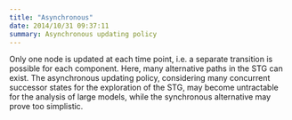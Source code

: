 ```yaml
---
title: "Asynchronous"
date: 2014/10/31 09:37:11
summary: Asynchronous updating policy
---
```


Only one node is updated at each time point, i.e. a separate transition is possible for each component.
Here, many alternative paths in the STG can exist. The asynchronous updating policy, considering many concurrent successor states for the
exploration of the STG, may become untractable for the analysis of large models, while the synchronous alternative may prove too simplistic.



